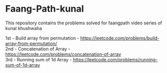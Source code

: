# Faang-Path-kunal
This repository contains the problems solved for faangpath video series of kunal khushwaha

1st - Build array from permutation - https://leetcode.com/problems/build-array-from-permutation/ <br />
2nd - Concatenation of Array - https://leetcode.com/problems/concatenation-of-array  <br />
3rd - Running sum of 1d Array - https://leetcode.com/problems/running-sum-of-1d-array  <br />
